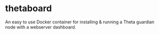 # thetaboard
An easy to use Docker container for installing &amp; running a Theta guardian node with a webserver dashboard.
